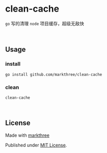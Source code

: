 # clean-cache

`go` 写的清理 `node` 项目缓存，超级无敌快

<br />

## Usage

### install

```shell
go install github.com/markthree/clean-cache
```

### clean

```shell
clean-cache
```

<br />

## License

Made with [markthree](https://github.com/markthee)

Published under [MIT License](./LICENSE).
